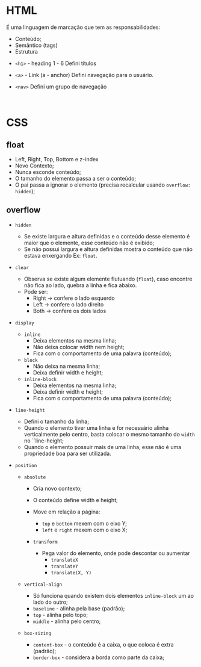 # HTML

É uma linguagem de marcação que tem as responsabilidades:

- Conteúdo;
- Semântico (tags)
- Estrutura

* `<h1>` - heading 1 - 6
  Defini títulos

- `<a>` - Link (a - anchor)
  Defini navegação para o usuário.

- `<nav>`
  Defini um grupo de navegação

<br/>

# CSS

## float

- Left, Right, Top, Bottom e z-index
- Novo Contexto;
- Nunca esconde conteúdo;
- O tamanho do elemento passa a ser o conteúdo;
- O pai passa a ignorar o elemento (precisa recalcular usando `overflow: hidden`);

## overflow

- `hidden`

  - Se existe largura e altura definidas e o conteúdo desse elemento é maior que o elemente, esse conteúdo não é exibido;
  - Se não possui largura e altura definidas mostra o conteúdo que não estava enxergando Ex: `float`.

- `clear`

  - Observa se existe algum elemente flutuando (`float`), caso encontre não fica ao lado, quebra a linha e fica abaixo.
  - Pode ser:
    - Right -> confere o lado esquerdo
    - Left -> confere o lado direito
    - Both -> confere os dois lados

- `display`

  - `inline`
    - Deixa elementos na mesma linha;
    - Não deixa colocar width nem height;
    - Fica com o comportamento de uma palavra (conteúdo);
  - `block`
    - Não deixa na mesma linha;
    - Deixa definir width e height;
  - `inline-block`
    - Deixa elementos na mesma linha;
    - Deixa definir width e height;
    - Fica com o comportamento de uma palavra (conteúdo);

- `line-height`

  - Defini o tamanho da linha;
  - Quando o elemento tiver uma linha e for necessário alinha verticalmente pelo centro, basta colocar o mesmo tamanho do `width` no ``line-height;
  - Quando o elemento possuir mais de uma linha, esse não é uma propriedade boa para ser utilizada.

- `position`

  - `absolute`

    - Cria novo contexto;
    - O conteúdo define width e height;
    - Move em relação a página:

      - `top` e `bottom` mexem com o eixo Y;
      - `left` e `right` mexem com o eixo X;

    - `transform`
      - Pega valor do elemento, onde pode descontar ou aumentar
        - `translateX`
        - `translateY`
        - `translate(X, Y)`

  - `vertical-align`

    - Só funciona quando existem dois elementos `inline-block` um ao lado do outro;
    - `baseline` - alinha pela base (padrão);
    - `top` - alinha pelo topo;
    - `middle` - alinha pelo centro;

  - `box-sizing`
    - `content-box` - o conteúdo é a caixa, o que coloca é extra (padrão);
    - `border-box` - considera a borda como parte da caixa;
